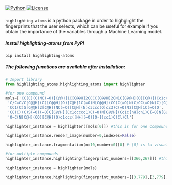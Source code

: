[![Python](https://img.shields.io/pypi/pyversions/torchquad)](https://img.shields.io/pypi/pyversions/torchquad)
[![License](https://img.shields.io/badge/license-GPLv3-blue)](https://img.shields.io/badge/license-GPLv3-blue)

### 
``highlighting-atoms`` is a python package in order to highglight the fingerprints that the user selects, which can be useful for example if you obtain the importance of the variables through a Machine Learning model.

##### Install highlighting-atoms from PyPI
```bash
pip install highlighting-atoms
```

##### The following functions are available after installation:

```python
# Import library
from highlighting_atoms.highlighting_atoms import highlighter

#for one compound
mols=['CC(C)(C)NC(=O)[C@@H]1C[C@@H]2CCCC[C@@H]2CN1C[C@@H](O)[C@H](Cc1ccccc1)NC(=O)[C@H](CC(N)=O)NC(=O)c1ccc2ccccc2n1',
 'C/C=C/C[C@@H](C)[C@@H](O)[C@H]1C(=O)N[C@@H](CC)C(=O)N(C)CC(=O)N(C)[C@@H](CC(C)C)C(=O)N[C@@H](C(C)C)C(=O)N(C)[C@@H](CC(C)C)C(=O)N[C@@H](C)C(=O)N[C@H](C)C(=O)N(C)[C@@H](CC(C)C)C(=O)N(C)[C@@H](CC(C)C)C(=O)N(C)[C@@H](C(C)C)C(=O)N1C',
 'CC1(C)S[C@@H]2[C@H](NC(=O)[C@H](N)c3ccc(O)cc3)C(=O)N2[C@H]1C(=O)O',
 'CC(C)(C)S(=O)(=O)C[C@@H](Cc1ccccc1)C(=O)N[C@@H](Cc1c[nH]cn1)C(=O)N[C@@H](CC1CCCCC1)[C@@H](O)[C@@H](O)C1CC1',
 'O=C(N[C@H](CO)[C@H](O)c1ccc([N+](=O)[O-])cc1)C(Cl)Cl']

highlighter_instance = highlighter([mols[0]]) #this is for one compound

highlighter_instance.render_image(number=0,indexes=False)

highlighter_instance.fragmentation(n=10,number=0)[0] # [0] is to visualize the fragments and [1] to obtain the fragment dict.

#for multiple compounds
highlighter_instance.highlighting(fingerprint_numbers=[[366,267]]) #this is for one compound

highlighter_instance = highlighter(mols)

highlighter_instance.highlighting(fingerprint_numbers=[[3,779],[3,779],[3,779],[3,779],[3,779]])
